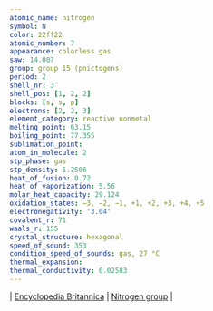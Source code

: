 ```yaml
---
atomic_name: nitrogen
symbol: N
color: 22ff22
atomic_number: 7
appearance: colorless gas
saw: 14.007
group: group 15 (pnictogens)
period: 2
shell_nr: 3
shell_pos: [1, 2, 2]
blocks: [s, s, p]
electrons: [2, 2, 3]
element_category: reactive nonmetal
melting_point: 63.15
boiling_point: 77.355
sublimation_point:
atom_in_molecule: 2
stp_phase: gas
stp_density: 1.2506
heat_of_fusion: 0.72
heat_of_vaporization: 5.56
molar_heat_capacity: 29.124
oxidation_states: −3, −2, −1, +1, +2, +3, +4, +5
electronegativity: '3.04'
covalent_r: 71
waals_r: 155
crystal_structure: hexagonal
speed_of_sound: 353
condition_speed_of_sounds: gas, 27 °C
thermal_expansion:
thermal_conductivity: 0.02583
---
```

\|
<a href="https://www.britannica.com/science/nitrogen" target="_blank" >Encyclopedia Britannica</a>
\|
<a href="https://www.britannica.com/science/nitrogen-group-element" target="_blank" >Nitrogen group</a>
\|
